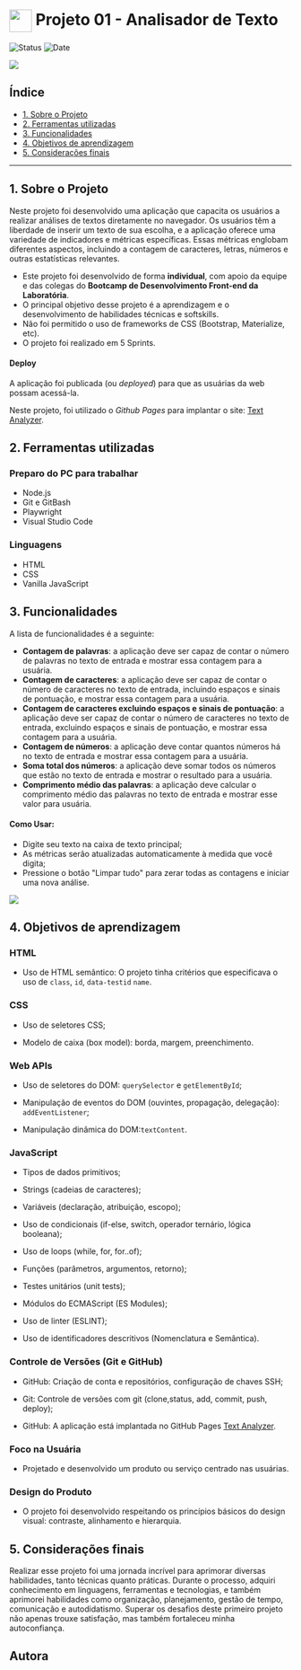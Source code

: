 <h1>
    <a href="https://www.laboratoria.la/br">
     <img align="center" width="40px" src="https://v.fastcdn.co/u/cf943cfe/52655001-0-Laboratoria-RGB-isot.png"></a>
    <span>Projeto 01 - Analisador de Texto</span>
</h1> 

![Status](https://img.shields.io/static/v1?label=Status&message=CONCLU%C3%8DDO&color=%3CCOLOR%3E&style=%3CSTYLE%3E&logo=%3CLOGO%3E) ![Date](https://img.shields.io/badge/Release_date-JANEIRO-blue)


<img src="https://i.imgur.com/H3MdkOl.png">

## Índice

- [1. Sobre o Projeto](#1-sobre-o-projeto)
- [2. Ferramentas utilizadas](#2-ferramentas-utilizadas)
- [3. Funcionalidades](#3-funcionalidades)
- [4. Objetivos de aprendizagem](#4-objetivos-de-aprendizagem)
- [5. Considerações finais](#5-considerações-finais)

---

## 1. Sobre o Projeto

Neste projeto foi desenvolvido uma aplicação que capacita os usuários a realizar análises de textos diretamente no navegador. Os usuários têm a liberdade de inserir um texto de sua escolha, e a aplicação oferece uma variedade de indicadores e métricas específicas. Essas métricas englobam diferentes aspectos, incluindo a contagem de caracteres, letras, números e outras estatísticas relevantes.

- Este projeto foi desenvolvido de forma **individual**, com apoio da equipe e das colegas do **Bootcamp de Desenvolvimento Front-end da Laboratória**.
- O principal objetivo desse projeto é a aprendizagem e o desenvolvimento de habilidades técnicas e softskills.
- Não foi permitido o uso de frameworks de CSS (Bootstrap, Materialize, etc).
- O projeto foi realizado em 5 Sprints.

#### Deploy
A aplicação foi publicada (ou _deployed_) para que as usuárias da web possam acessá-la.

Neste projeto, foi utilizado o _Github Pages_ para implantar o site: [Text Analyzer](https://marcelereis.github.io/SAP012-text-analyzer/).


## 2. Ferramentas utilizadas

### Preparo do PC para trabalhar

+ Node.js
+ Git e GitBash
+ Playwright
+ Visual Studio Code

### Linguagens

+ HTML
+ CSS
+ Vanilla JavaScript

## 3. Funcionalidades

A lista de funcionalidades é a seguinte:

- **Contagem de palavras**: a aplicação deve ser capaz de contar o número de palavras no texto de entrada e mostrar essa contagem para a usuária.
- **Contagem de caracteres**: a aplicação deve ser capaz de contar o número de caracteres no texto de entrada, incluindo espaços e sinais de pontuação, e mostrar essa contagem para a usuária.
- **Contagem de caracteres excluindo espaços e sinais de pontuação**: a aplicação deve ser capaz de contar o número de caracteres no texto de entrada, excluindo espaços e sinais de pontuação, e mostrar essa contagem para a usuária. 
- **Contagem de números**: a aplicação deve contar quantos números há no texto de entrada e mostrar essa contagem para a usuária.
- **Soma total dos números**: a aplicação deve somar todos os números que estão no texto de entrada e mostrar o resultado para a usuária.
- **Comprimento médio das palavras**: a aplicação deve calcular o comprimento médio das palavras no texto de entrada e mostrar esse valor para usuária.


#### Como Usar:

- Digite seu texto na caixa de texto principal;
- As métricas serão atualizadas automaticamente à medida que você digita;
- Pressione o botão "Limpar tudo" para zerar todas as contagens e iniciar uma nova análise.

<img src="https://i.imgur.com/SaIdQPJ.gif">


## 4. Objetivos de aprendizagem

### HTML

- Uso de HTML semântico: O projeto tinha critérios que especificava o uso de `class`, `id`, `data-testid` `name`.

### CSS

- Uso de seletores CSS;

- Modelo de caixa (box model): borda, margem, preenchimento.

### Web APIs

- Uso de seletores do DOM: `querySelector` e `getElementById`;

- Manipulação de eventos do DOM (ouvintes, propagação, delegação): `addEventListener`;

- Manipulação dinâmica do DOM:`textContent`.
      

### JavaScript

- Tipos de dados primitivos;

- Strings (cadeias de caracteres);

- Variáveis (declaração, atribuição, escopo);

- Uso de condicionais (if-else, switch, operador ternário, lógica booleana);

- Uso de loops (while, for, for..of);

- Funções (parâmetros, argumentos, retorno);

- Testes unitários (unit tests);

- Módulos do ECMAScript (ES Modules);

- Uso de linter (ESLINT);

- Uso de identificadores descritivos (Nomenclatura e Semântica).

### Controle de Versões (Git e GitHub)

- GitHub: Criação de conta e repositórios, configuração de chaves SSH;

- Git: Controle de versões com git (clone,status, add, commit, push, deploy);

- GitHub: A aplicação está implantada no GitHub Pages
  [Text Analyzer](https://marcelereis.github.io/SAP012-text-analyzer/).

### Foco na Usuária

- Projetado e desenvolvido um produto ou serviço centrado nas usuárias.

### Design do Produto

- O projeto foi desenvolvido respeitando os princípios básicos do design visual: contraste, alinhamento e hierarquia.

## 5. Considerações finais

Realizar esse projeto foi uma jornada incrível para aprimorar diversas habilidades, tanto técnicas quanto práticas. Durante o processo, adquiri conhecimento em linguagens, ferramentas e tecnologias, e também aprimorei habilidades como organização, planejamento, gestão de tempo, comunicação e autodidatismo. Superar os desafios deste primeiro projeto não apenas trouxe satisfação, mas também fortaleceu minha autoconfiança.

## Autora
